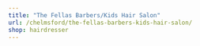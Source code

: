 ```yaml
---
title: "The Fellas Barbers/Kids Hair Salon"
url: /chelmsford/the-fellas-barbers-kids-hair-salon/
shop: hairdresser
---
```

